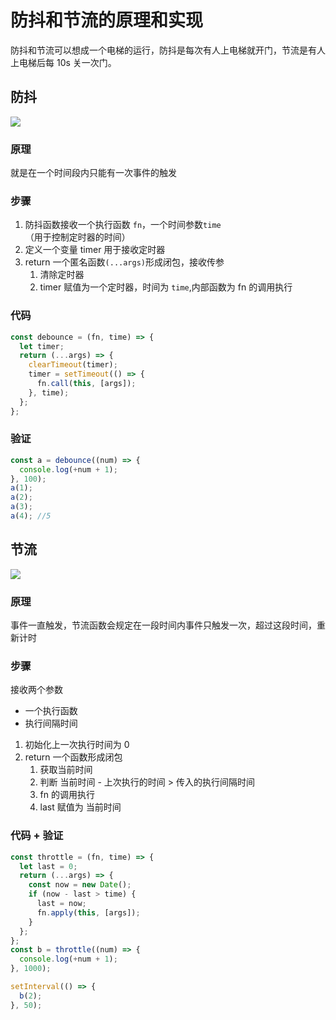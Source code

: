 # 防抖和节流的原理和实现

防抖和节流可以想成一个电梯的运行，防抖是每次有人上电梯就开门，节流是有人上电梯后每 10s 关一次门。

## 防抖

![](https://pub-a953275fa2c34c18b80fc1f84e3ea746.r2.dev/xiaowo/2023/08/28c2ab8013ba9b4092c5f2c28d42e434.webp)
<!-- ![](https://p3-juejin.byteimg.com/tos-cn-i-k3u1fbpfcp/536c3fccd39549e6b84788f3417c9a21~tplv-k3u1fbpfcp-zoom-in-crop-mark:1304:0:0:0.awebp?) -->

### 原理

就是在一个时间段内只能有一次事件的触发

### 步骤

1. 防抖函数接收一个执行函数 `fn`，一个时间参数`time`（用于控制定时器的时间）
2. 定义一个变量 timer 用于接收定时器
3. return 一个匿名函数`(...args)`形成闭包，接收传参
   1. 清除定时器
   2. timer 赋值为一个定时器，时间为 `time`,内部函数为 fn 的调用执行

### 代码

```js
const debounce = (fn, time) => {
  let timer;
  return (...args) => {
    clearTimeout(timer);
    timer = setTimeout(() => {
      fn.call(this, [args]);
    }, time);
  };
};
```

### 验证

```js
const a = debounce((num) => {
  console.log(+num + 1);
}, 100);
a(1);
a(2);
a(3);
a(4); //5
```

## 节流

![](https://pub-a953275fa2c34c18b80fc1f84e3ea746.r2.dev/xiaowo/2023/08/31ab2db088a7e965f4d989b182bfbfd0.webp)
<!-- ![](https://p3-juejin.byteimg.com/tos-cn-i-k3u1fbpfcp/92f6baa40d7d4840a80b1d9c0f28d506~tplv-k3u1fbpfcp-zoom-in-crop-mark:1304:0:0:0.awebp?) -->

### 原理

事件一直触发，节流函数会规定在一段时间内事件只触发一次，超过这段时间，重新计时

### 步骤
接收两个参数
- 一个执行函数
- 执行间隔时间

1. 初始化上一次执行时间为 0 
2. return 一个函数形成闭包
   1. 获取当前时间
   2. 判断 当前时间 - 上次执行的时间 > 传入的执行间隔时间
   3. fn 的调用执行
   4. last 赋值为 当前时间

### 代码 + 验证

```js
const throttle = (fn, time) => {
  let last = 0;
  return (...args) => {
    const now = new Date();
    if (now - last > time) {
      last = now;
      fn.apply(this, [args]);
    }
  };
};
const b = throttle((num) => {
  console.log(+num + 1);
}, 1000);

setInterval(() => {
  b(2);
}, 50);
```
